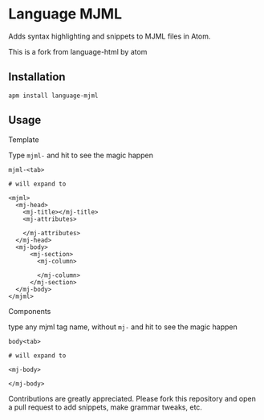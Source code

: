 
# Language MJML

Adds syntax highlighting and snippets to MJML files in Atom.

This is a fork from language-html by atom

## Installation

```
apm install language-mjml
```

## Usage

Template

Type `mjml-` and hit <Tab> to see the magic happen

```
mjml-<tab>

# will expand to

<mjml>
  <mj-head>
    <mj-title></mj-title>
    <mj-attributes>

    </mj-attributes>
  </mj-head>
  <mj-body>
      <mj-section>
        <mj-column>

        </mj-column>
      </mj-section>
  </mj-body>
</mjml>

```

Components

type any mjml tag name, without `mj-` and hit <Tab> to see the magic happen

```
body<tab>

# will expand to

<mj-body>

</mj-body>

```

Contributions are greatly appreciated. Please fork this repository and open a
pull request to add snippets, make grammar tweaks, etc.

